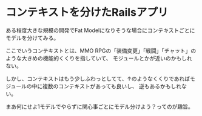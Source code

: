 コンテキストを分けたRailsアプリ
===

ある程度大きな規模の開発でFat Modelになりそうな場合にコンテキストごとにモデルを分けてみる。

ここでいうコンテキストとは、MMO RPGの「装備変更」「戦闘」「チャット」のような大きめの機能的くくりを指していて、
モジュールとかが近いのかもしれない。

しかし、コンテキストはもう少しふわっとしてて、↑のようなくくりであればモジュールの中に複数のコンテキストがあっても良いし、
逆もあるかもしれない。

まあ何にせよ1モデルでやらずに関心事ごとにモデル分けよう？ってのが趣旨。
